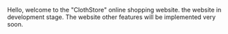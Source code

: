 Hello, welcome to the "ClothStore" online shopping website.
the website in development stage. The website other features will be implemented very soon.